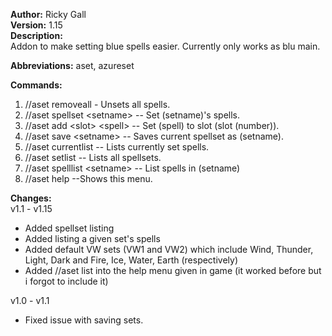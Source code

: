 **Author:** Ricky Gall  
**Version:** 1.15  
**Description:**  
Addon to make setting blue spells easier. Currently only works as blu main.

**Abbreviations:** aset, azureset

**Commands:**
 1. //aset removeall - Unsets all spells.
 2. //aset spellset &lt;setname&gt; -- Set (setname)'s spells.
 3. //aset add &lt;slot&gt; &lt;spell&gt; -- Set (spell) to slot (slot (number)).
 4. //aset save &lt;setname&gt; -- Saves current spellset as (setname).
 5. //aset currentlist -- Lists currently set spells.
 6. //aset setlist -- Lists all spellsets.
 7. //aset spelllist &lt;setname&gt; -- List spells in (setname)
 8. //aset help --Shows this menu.
 
**Changes:**  
v1.1 - v1.15  
 * Added spellset listing
 * Added listing a given set's spells
 * Added default VW sets (VW1 and VW2) which include Wind, Thunder, Light, Dark and Fire, Ice, Water, Earth (respectively)
 * Added //aset list into the help menu given in game (it worked before but i forgot to include it)
  
v1.0 - v1.1  
 * Fixed issue with saving sets.